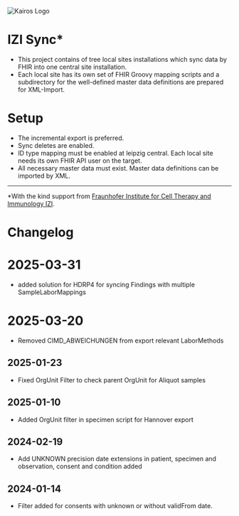 ![Kairos Logo](https://kairos.de/wp-content/uploads/2023/11/bildschirm_KAIROS_RGB_einfach-e1699976791799.png "Kairos Logo")

IZI Sync*
========================

* This project contains of tree local sites installations which sync data by FHIR into one central site installation.
* Each local site has its own set of FHIR Groovy mapping scripts and a subdirectory for the well-defined master data definitions are prepared for
  XML-Import.

# Setup
* The incremental export is preferred.
* Sync deletes are enabled.
* ID type mapping must be enabled at leipzig central. Each local site needs its own FHIR API user on the target.
* All necessary master data must exist. Master data definitions can be imported by XML.  

---
*With the kind support from  [Fraunhofer Institute for Cell Therapy and Immunology IZI](https://www.izi.fraunhofer.de/en.html).

# Changelog

# 2025-03-31
* added solution for HDRP4 for syncing Findings with multiple SampleLaborMappings

# 2025-03-20
* Removed CIMD_ABWEICHUNGEN from export relevant LaborMethods

## 2025-01-23

* Fixed OrgUnit Filter to check parent OrgUnit for Aliquot samples

## 2025-01-10

* Added OrgUnit filter in specimen script for Hannover export

## 2024-02-19

* Add UNKNOWN precision date extensions in patient, specimen and observation, consent and condition added

## 2024-01-14

* Filter added for consents with unknown or without validFrom date.
